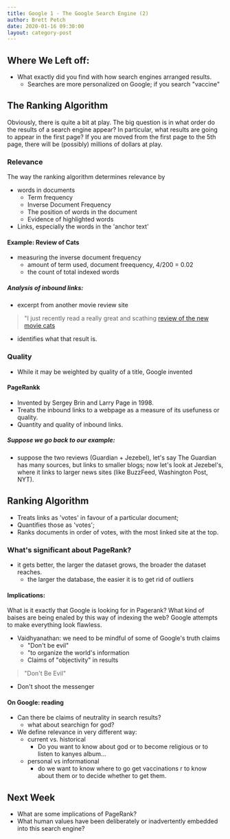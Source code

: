 ```yaml
---
title: Google 1 - The Google Search Engine (2)
author: Brett Petch
date: 2020-01-16 09:30:00
layout: category-post
---
```


## Where We Left off:
- What exactly did you find with how search engines arranged results.
    - Searches are more personalized on Google; if you search "vaccine" 

## The Ranking Algorithm
Obviously, there is quite a bit at play. The big question is in what order do the results of a search engine appear? In particular, what results are going to appear in the first page? If you are moved from the first page to the 5th page, there will be (possibly) millions of dollars at play.

### Relevance
The way the ranking algorithm determines relevance by 
- words in documents
    - Term frequency
    - Inverse Document Frequency
    - The position of words in the document
    - Evidence of highlighted words
- Links, especially the words in the 'anchor text'

#### Example: Review of Cats
- measuring the inverse document frequency
    - amount of term used, document freequency, 4/200 = 0.02
    - the count of total indexed words
##### Analysis of inbound links:
- excerpt from another movie review site
> "I just recently read a really great and scathing [review of the new movie cats]()
- identifies what that result is. 

### Quality
- While it may be weighted by quality of a title, Google invented 

#### PageRankk
- Invented by Sergey Brin and Larry Page in 1998.
- Treats the inbound links to a webpage as a measure of its usefuness or quality.
- Quantity and quality of inbound links.

##### Suppose we go back to our example:
- suppose the two reviews (Guardian + Jezebel), let's say The Guardian has many sources, but links to smaller blogs; now let's look at Jezebel's, where it links to larger news sites (like BuzzFeed, Washington Post, NYT).

## Ranking Algorithm
- Treats links as 'votes' in favour of a particular document;
- Quantifies those as 'votes';
- Ranks documents in order of votes, with the most linked site at the top.

### What's significant about PageRank?
- it gets better, the larger the dataset grows, the broader the dataset reaches.
    - the larger the database, the easier it is to get rid of outliers

#### Implications: 
What is it exactly that Google is looking for in Pagerank? What kind of baises are being enaled by this way of indexing the web? Google attempts to make everything look flawless. 
- Vaidhyanathan: we need to be mindful of some of Google's truth claims
    - "Don't be evil"
    - "to organize the world's information
    - Claims of "objectivity" in results

> "Don't Be Evil"

- Don't shoot the messenger

#### On Google: reading
- Can there be claims of neutrality in search results?
    - what about searchign for god?
- We define relevance in very different way:
    - current vs. historical
        - Do you want to know about god or to become religious or to listen to kanyes album...
    - personal vs informational
        - do we want to know where to go get vaccinations r to know about them or to decide whether to get them.

## Next Week
- What are some implications of PageRank?
- What human values have been deliberately or inadvertently embedded into this search engine?
